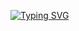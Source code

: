 [![Typing SVG](https://readme-typing-svg.demolab.com/?lines=Frontend+developer;park+geonwoo)](https://git.io/typing-svg)
